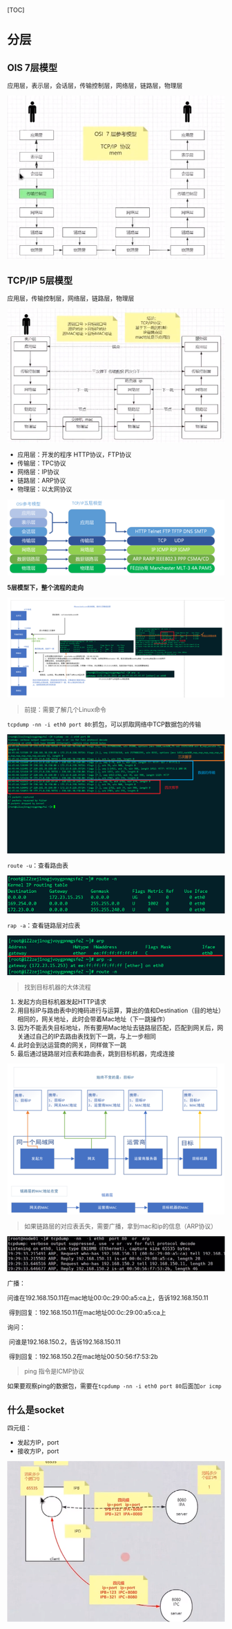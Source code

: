 [TOC]

# 分层

## OIS 7层模型

应用层，表示层，会话层，传输控制层，网络层，链路层，物理层

![image-20210218142751794](img/image-20210218142751794.png)

## TCP/IP 5层模型

应用层，传输控制层，网络层，链路层，物理层

![image-20210218142912696](img/image-20210218142912696.png)

- 应用层：开发的程序 HTTP协议，FTP协议
- 传输层：TPC协议
- 网络层：IP协议
- 链路层：ARP协议
- 物理层：以太网协议

![image-20210505233300047](img/image-20210505233300047.png)



**5层模型下，整个流程的走向**

![image-20210218162805404](img/image-20210218162805404.png)

> 前提：需要了解几个Linux命令

`tcpdump -nn -i eth0 port 80`:抓包，可以抓取网络中TCP数据包的传输

![image-20210218164912913](img/image-20210218164912913.png)

`route -u`：查看路由表

![image-20210218165058903](img/image-20210218165058903.png)

`rap -a`：查看链路层对应表

![image-20210218165130043](img/image-20210218165130043.png)



> 找到目标机器的大体流程

1. 发起方向目标机器发起HTTP请求
2. 用目标IP与路由表中的掩码进行与运算，算出的值和Destination（目的地址）相同的，网关地址，此时会带着Mac地址（下一跳操作）
3. 因为不能丢失目标地址，所有要用Mac地址去链路层匹配，匹配到网关后，网关通过自己的IP去路由表找到下一跳，与上一步相同
4. 此时会到达运营商的网关，同样做下一跳
5. 最后通过链路层对应表和路由表，跳到目标机器，完成连接

![image-20210218164301064](img/image-20210218164301064.png)

> 如果链路层的对应表丢失，需要广播，拿到mac和ip的信息（ARP协议）

![image-20210218170103534](img/image-20210218170103534.png)

广播：

​	问谁在192.168.150.11在mac地址00:0c:29:00:a5:ca上，告诉192.168.150.11

​	得到回复：192.168.150.11在mac地址00:0c:29:00:a5:ca上

询问：

​	问谁是192.168.150.2，告诉192.168.150.11

​	得到回复：192.168.150.2在mac地址00:50:56:f7:53:2b



> ping 指令是ICMP协议

如果要观察ping的数据包，需要在`tcpdump -nn -i eth0 port 80`后面加`or icmp`



## 什么是socket

四元组：

- 发起方IP，port
- 接收方IP，port

![image-20210218171507496](img/image-20210218171507496.png)